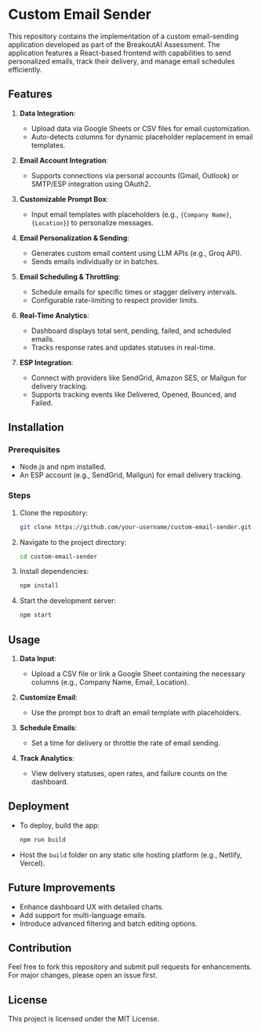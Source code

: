 # Custom Email Sender

This repository contains the implementation of a custom email-sending application developed as part of the BreakoutAI Assessment. The application features a React-based frontend with capabilities to send personalized emails, track their delivery, and manage email schedules efficiently.

## Features

1. **Data Integration**:
   - Upload data via Google Sheets or CSV files for email customization.
   - Auto-detects columns for dynamic placeholder replacement in email templates.

2. **Email Account Integration**:
   - Supports connections via personal accounts (Gmail, Outlook) or SMTP/ESP integration using OAuth2.

3. **Customizable Prompt Box**:
   - Input email templates with placeholders (e.g., `{Company Name}`, `{Location}`) to personalize messages.

4. **Email Personalization & Sending**:
   - Generates custom email content using LLM APIs (e.g., Groq API).
   - Sends emails individually or in batches.

5. **Email Scheduling & Throttling**:
   - Schedule emails for specific times or stagger delivery intervals.
   - Configurable rate-limiting to respect provider limits.

6. **Real-Time Analytics**:
   - Dashboard displays total sent, pending, failed, and scheduled emails.
   - Tracks response rates and updates statuses in real-time.

7. **ESP Integration**:
   - Connect with providers like SendGrid, Amazon SES, or Mailgun for delivery tracking.
   - Supports tracking events like Delivered, Opened, Bounced, and Failed.

## Installation

### Prerequisites
- Node.js and npm installed.
- An ESP account (e.g., SendGrid, Mailgun) for email delivery tracking.

### Steps
1. Clone the repository:
   ```bash
   git clone https://github.com/your-username/custom-email-sender.git
   ```
2. Navigate to the project directory:
   ```bash
   cd custom-email-sender
   ```
3. Install dependencies:
   ```bash
   npm install
   ```
4. Start the development server:
   ```bash
   npm start
   ```

## Usage

1. **Data Input**:
   - Upload a CSV file or link a Google Sheet containing the necessary columns (e.g., Company Name, Email, Location).

2. **Customize Email**:
   - Use the prompt box to draft an email template with placeholders.

3. **Schedule Emails**:
   - Set a time for delivery or throttle the rate of email sending.

4. **Track Analytics**:
   - View delivery statuses, open rates, and failure counts on the dashboard.

## Deployment

- To deploy, build the app:
  ```bash
  npm run build
  ```
- Host the `build` folder on any static site hosting platform (e.g., Netlify, Vercel).

## Future Improvements

- Enhance dashboard UX with detailed charts.
- Add support for multi-language emails.
- Introduce advanced filtering and batch editing options.

## Contribution

Feel free to fork this repository and submit pull requests for enhancements. For major changes, please open an issue first.

## License

This project is licensed under the MIT License.
